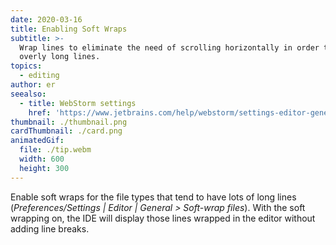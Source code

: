 ```yaml
---
date: 2020-03-16
title: Enabling Soft Wraps
subtitle: >-
  Wrap lines to eliminate the need of scrolling horizontally in order to see
  overly long lines.
topics:
  - editing
author: er
seealso:
  - title: WebStorm settings
    href: 'https://www.jetbrains.com/help/webstorm/settings-editor-general.html'
thumbnail: ./thumbnail.png
cardThumbnail: ./card.png
animatedGif:
  file: ./tip.webm
  width: 600
  height: 300
---
```

Enable soft wraps for the file types that tend to have lots of long lines (*Preferences/Settings | Editor | General > Soft-wrap files*). With the soft wrapping on, the IDE will display those lines wrapped in the editor without adding line breaks.
